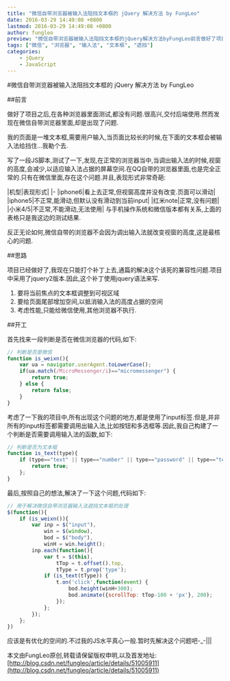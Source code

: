 ```yaml
---
title: "微信自带浏览器被输入法阻挡文本框的 jQuery 解决方法 by FungLeo"
date: 2016-03-29 14:49:08 +0800
lastmod: 2016-03-29 14:49:08 +0800
author: fungleo
preview: "微信自带浏览器被输入法阻挡文本框的jQuery解决方法byFungLeo前言做好了项目之后,在各种浏览器里面测试,都没有问题.很高兴,交付后端使用.然而发现在微信自带浏览器里面,却是出现了问题.我的页面是一堆文本框,需要用户输入,当页面比较长的时候,在下面的文本框会被输入法给挡住…我勒个去.写了一段JS脚本,测试了一下,发现,在正常的浏览器当中,当调出输入法的时候,视窗的高度,会减少,以适应"
tags: ["微信", "浏览器", "输入法", "文本框", "遮挡"]
categories:
    - jQuery
    - JavaScript
---
```


#微信自带浏览器被输入法阻挡文本框的 jQuery 解决方法 by FungLeo

##前言

做好了项目之后,在各种浏览器里面测试,都没有问题.很高兴,交付后端使用.然而发现在微信自带浏览器里面,却是出现了问题.

我的页面是一堆文本框,需要用户输入,当页面比较长的时候,在下面的文本框会被输入法给挡住...我勒个去.

写了一段JS脚本,测试了一下,发现,在正常的浏览器当中,当调出输入法的时候,视窗的高度,会减少,以适应输入法占据的屏幕空间.在QQ自带的浏览器里面,也是完全正常的.只有在微信里面,存在这个问题.并且,表现形式非常奇葩:

|机型|表现形式|
|-
|iphone6|看上去正常,但视窗高度并没有改变.页面可以滑动|
|iphone5|不正常,能滑动,但默认没有滑动到当前input|
|红米note|正常,没有问题|
|小米4/5|不正常,不能滑动,无法使用|
与手机操作系统和微信版本都有关系,上面的表格只是我这边的测试结果.

反正无论如何,微信自带的浏览器不会因为调出输入法就改变视窗的高度,这是最核心的问题.

##思路

项目已经做好了,我现在只能打个补丁上去,通篇的解决这个该死的兼容性问题.项目中采用了jquery2版本.因此,这个补丁使用jquery语法来写.

1. 要将当前焦点的文本框调整到可视区域
2. 要给页面尾部增加空间,以抵消输入法的高度占据的空间
3. 考虑性能,只能给微信使用,其他浏览器不执行.

##开工

首先找来一段判断是否在微信浏览器的代码,如下:

```javascript
// 判断是否是微信
function is_weixn(){  
	var ua = navigator.userAgent.toLowerCase();  
	if(ua.match(/MicroMessenger/i)=="micromessenger") {  
		return true;  
	} else {  
		return false;  
	}  
}
```

考虑了一下我的项目中,所有出现这个问题的地方,都是使用了input标签.但是,并非所有的input标签都需要调用出输入法,比如按钮和多选框等.因此,我自己构建了一个判断是否需要调用输入法的函数,如下:

```javascript
// 判断是否为文本框
function is_text(type){
	if (type=="text" || type=="number" || type=="password" || type=="tel" || type=="url" || type=="email") {
		return true;
	};
}
```
最后,按照自己的想法,解决了一下这个问题,代码如下:
```javascript
// 用于解决微信自带浏览器输入法遮挡文本框的处理
$(function(){
	if (is_weixn()){
		var inp = $("input"),
			win = $(window),
			bod = $("body"),
			winH = win.height();
		inp.each(function(){
			var t = $(this),
				tTop = t.offset().top,
				tType = t.prop('type');
			if (is_text(tType)) {
				t.on('click',function(event) {
					bod.height(winH+300);
					bod.animate({scrollTop: tTop-100 + 'px'}, 200);
				});
			};
		});
	};
})
```
应该是有优化的空间的.不过我的JS水平真心一般.暂时先解决这个问题吧-_-|||

本文由FungLeo原创,转载请保留版权申明,以及首发地址: [http://blog.csdn.net/fungleo/article/details/51005911](http://blog.csdn.net/fungleo/article/details/51005911)